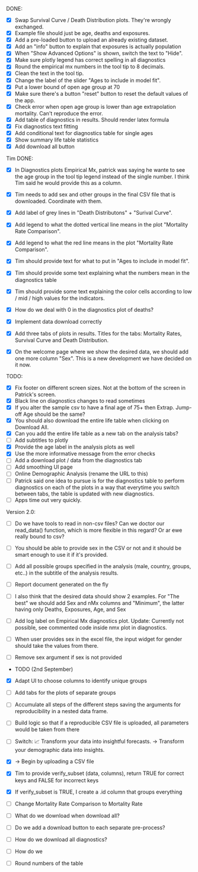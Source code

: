 
DONE:
- [X] Swap Survival Curve / Death Distribution plots. They're wrongly exchanged.
- [X] Example file should just be age, deaths and exposures.
- [X] Add a pre-loaded button to upload an already existing dataset.
- [X] Add an "info" button to explain that exposures is actually population
- [X] When "Show Advanced Options" is shown, switch the text to "Hide".
- [X] Make sure plotly legend has correct spelling in all diagnostics
- [X] Round the empirical mx numbers in the tool tip to 8 decimals.
- [X] Clean the text in the tool tip.
- [X] Change the label of the slider "Ages to include in model fit".
- [X] Put a lower bound of open age group at 70
- [X] Make sure there's a button "reset" button to reset the default values of the app.
- [X] Check error when open age group is lower than age extrapolation mortality. Can't reproduce the error.
- [X] Add table of diagnostics in results. Should render latex formula
- [X] Fix diagnostics text fitting
- [X] Add conditional text for diagnostics table for single ages
- [X] Show summary life table statistics
- [X] Add download all button

Tim DONE:

- [X] In Diagnostics plots Empirical Mx, patrick was saying he wante to see the age group in the tool tip legend instead of the single number. I think Tim said he would provide this as a column.
- [X] Tim needs to add sex and other groups in the final CSV file that is downloaded. Coordinate with them.
- [X] Add label of grey lines in "Death Distributons" + "Surival Curve".
- [X] Add legend to what the dotted vertical line means in the plot "Mortality Rate Comparison".
- [X] Add legend to what the red line means in the plot "Mortality Rate Comparison".
- [X] Tim should provide text for what to put in "Ages to include in model fit".
- [X] Tim should provide some text explaining what the numbers mean in the diagnostics table
- [X] Tim should provide some text explaining the color cells according to low / mid / high values for the indicators.
- [X] How do we deal with 0 in the diagnostics plot of deaths?
- [X] Implement data download correctly
- [X] Add three tabs of plots in results. Titles for the tabs: Mortality Rates, Survival Curve and Death Distribution.
- [X] On the welcome page where we show the desired data, we should add one more column "Sex". This is a new development we have decided on it now.



TODO:
- [X] Fix footer on different screen sizes. Not at the bottom of the screen in Patrick's screen.
- [X] Black line on diagnostics changes to read sometimes
- [X] If you alter the sample csv to have a final age of 75+ then Extrap. Jump-off Age should be the same?
- [X] You should also download the entire life table when clicking on Download All.
- [X] Can you add the entire life table as a new tab on the analysis tabs?
- [ ] Add subtitles to plotly
- [X] Provide the age label in the analysis plots as well
- [X] Use the more informative message from the error checks
- [ ] Add a download plot / data from the diagnostics tab
- [ ] Add smoothing UI page
- [ ] Online Demographic Analysis (rename the URL to this)
- [ ] Patrick said one idea to pursue is for the diagnostics table to perform diagnostics on each of the plots in a way that everytime you switch between tabs, the table is updated with new diagnostics.
- [ ] Apps time out very quickly.

Version 2.0:

- [ ] Do we have tools to read in non-csv files? Can we doctor our read_data() function, which is more flexible in this regard? Or ar ewe really bound to csv?
- [ ] You should be able to provide sex in the CSV or not and it should be smart enough to use it if it's provided.
- [ ] Add all possible groups specified in the analysis (male, country, groups, etc..) in the subtitle of the analysis results.
- [ ] Report document generated on the fly
- [ ] I also think that the desired data should show 2 examples. For "The best" we should add Sex and nMx columns and "Minimum", the latter having only Deaths, Exposures, Age, and Sex
- [ ] Add log label on Empirical Mx diagnostics plot. Update: Currently not possible, see commented code inside nmx plot in diagnostics.
- [ ] When user provides sex in the excel file, the input widget for gender should take the values from there.
- [ ] Remove sex argument if sex is not provided


- TODO (2nd September)

- [X] Adapt UI to choose columns to identify unique groups

- [ ] Add tabs for the plots of separate groups

- [ ] Accumulate all steps of the different steps saving the arguments for reproducibility in a nested data frame.

- [ ] Build logic so that if a reproducible CSV file is uploaded, all parameters would be taken from there

- [ ] Switch: 📈 Transform your data into insightful forecasts. -> Transform your demographic data into insights.

- [X] -> Begin by uploading a CSV file

- [X] Tim to provide verify_subset (data, columns), return TRUE for correct keys and FALSE for incorrect keys

- [X] If verify_subset is TRUE, I create a .id column that groups everything

- [ ] Change Mortality Rate Comparison to Mortality Rate
- [ ] What do we download when download all?
- [ ] Do we add a download button to each separate pre-process?
- [ ] How do we download all diagnostics?
- [ ] How do we 
- [ ] Round numbers of the table
